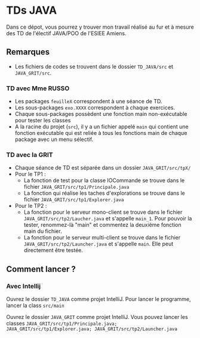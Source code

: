 # TDs JAVA 
Dans ce dépot, vous pourrez y trouver mon travail réalisé au fur et à mesure
des TD de l'électif JAVA/POO de l'ESIEE Amiens.

## Remarques

- Les fichiers de codes se trouvent dans le dossier `TD_JAVA/src` et `JAVA_GRIT/src`.

### TD avec Mme RUSSO
- Les packages `feuilleX` correspondent à une séance de TD.
- Les sous-packages `exo.XXXX` correspondent à chaque exercices.
- Chaque sous-packages possèdent une fonction main non-exécutable pour tester les classes
- A la racine du projet (`src`), il y a un fichier appelé `main` qui contient une
  fonction exécutable qui est reliée à tous les fonctions main de chaque package avec un menu sélectif.
  
### TD avec la GRIT
- Chaque séance de TD est séparée dans un dossier `JAVA_GRIT/src/tpX/`
- Pour le TP1 :
    - La fonction de test pour la classe IOCommande se trouve dans le fichier `JAVA_GRIT/src/tp1/Principale.java`
    - La fonction qui réalise les taches d'explorations se trouve dans le fichier `JAVA_GRIT/src/tp1/Explorer.java`
- Pour le TP2 :
    - La fonction pour le serveur mono-client se trouve dans le fichier `JAVA_GRIT/src/tp2/Laucher.java` et s'appelle `main_1`. Pour pouvoir la tester, renommez-là "main" et commentez la deuxième fonction main du fichier.
    - La fonction pour le serveur multi-client se trouve dans le fichier `JAVA_GRIT/src/tp2/Launcher.java` et s'appelle `main`. Elle peut directement être testée.

## Comment lancer ?

### Avec Intellij

Ouvrez le dossier `TD_JAVA` comme projet IntelliJ. Pour lancer le programme, lancer la class `src/main`

Ouvrez le dossier `JAVA_GRIT` comme projet IntelliJ. Vous pouvez lancer les classes `JAVA_GRIT/src/tp1/Principale.java; JAVA_GRIT/src/tp1/Explorer.java; JAVA_GRIT/src/tp2/Launcher.java`

